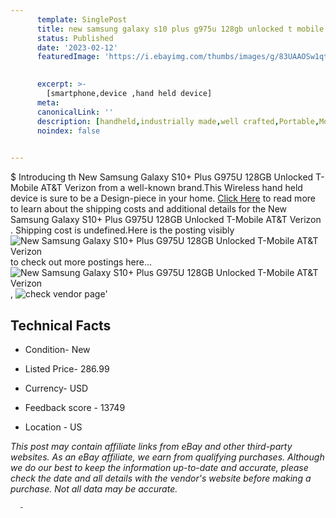 ```yaml
---
      template: SinglePost
      title: new samsung galaxy s10 plus g975u 128gb unlocked t mobile at t verizon 
      status: Published
      date: '2023-02-12'
      featuredImage: 'https://i.ebayimg.com/thumbs/images/g/83UAAOSw1qtc5s-e/s-l225.jpg'
       

      excerpt: >-
        [smartphone,device ,hand held device]
      meta:
      canonicalLink: ''
      description: [handheld,industrially made,well crafted,Portable,Mobile,Compact,Convenient,Lightweight,Maneuverable,Man-portable,Miniature,Carriable,Hand-held,Light,Holdable,Transportable,Mobile device,Pocket-sized,On-the-go,Wireless,Cordless,Compact size,Convenient size, smartphone,device ,hand held device]
      noindex: false
      

---
```

$
      Introducing th New Samsung Galaxy S10+ Plus G975U 128GB Unlocked T-Mobile AT&T Verizon  from a well-known brand.This Wireless hand held device is sure to be a Design-piece in your home. [Click Here](https://www.ebay.com/itm/202687650422?hash=item2f31201a76%3Ag%3A83UAAOSw1qtc5s-e&mkevt=1&mkcid=1&mkrid=711-53200-19255-0&campid=%253CePNCampaignId%253E&customid=%253CreferenceId%253E&toolid=10049) to read more to learn about the shipping costs and additional details for the New Samsung Galaxy S10+ Plus G975U 128GB Unlocked T-Mobile AT&T Verizon . Shipping cost is undefined.Here is the posting visibly ![New Samsung Galaxy S10+ Plus G975U 128GB Unlocked T-Mobile AT&T Verizon ](https://i.ebayimg.com/thumbs/images/g/83UAAOSw1qtc5s-e/s-l225.jpg) to check out more postings here... ![New Samsung Galaxy S10+ Plus G975U 128GB Unlocked T-Mobile AT&T Verizon ](https://i.ebayimg.com/images/g/83UAAOSw1qtc5s-e/s-l960.jpg), ![check vendor page](https://origin-galleryplus.ebayimg.com/ws/web/202687650422_2_0_1/225x225.jpg,https://origin-galleryplus.ebayimg.com/ws/web/202687650422_3_0_1/225x225.jpg)'

      

 ## Technical Facts 



     
      

 - Condition- New 


      

 - Listed Price- 286.99 


      

 - Currency- USD 


      

 - Feedback score - 13749 


      

 - Location - US 


      
      

 *_This post may contain affiliate links from eBay and other third-party websites. As an eBay affiliate, we earn from qualifying purchases. Although we do our best to keep the information up-to-date and accurate, please check the date and all details with the vendor's website before making a purchase. Not all data may be accurate._*




      -

